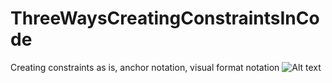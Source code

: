 # ThreeWaysCreatingConstraintsInCode
Creating constraints as is, anchor notation, visual format notation
![Alt text](/views.jpg?raw=true "Views")

